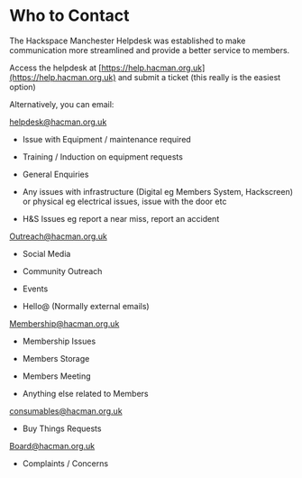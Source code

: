 # Who to Contact

The Hackspace Manchester Helpdesk was established to make communication more streamlined and provide a better service to members.

Access the helpdesk at [https://help.hacman.org.uk](https://help.hacman.org.uk) and submit a ticket (this really is the easiest option)

Alternatively, you can email:

[helpdesk@hacman.org.uk](mailto:helpdesk@hacman.org.uk)

-   Issue with Equipment / maintenance required
    
-   Training / Induction on equipment requests
    
-   General Enquiries
    
-   Any issues with infrastructure (Digital eg Members System, Hackscreen) or physical eg electrical issues, issue with the door etc
    
-   H&S Issues eg report a near miss, report an accident
    
[Outreach@hacman.org.uk](mailto:Outreach@hacman.org.uk)

-   Social Media
    
-   Community Outreach
    
-   Events
    
-   Hello@ (Normally external emails)
 
[Membership@hacman.org.uk](mailto:Membership@hacman.org.uk)

-   Membership Issues
    
-   Members Storage
    
-   Members Meeting
    
-   Anything else related to Members
    

[consumables@hacman.org.uk](mailto:consumables@hacman.org.uk)

-   Buy Things Requests
    
[Board@hacman.org.uk](mailto:Board@hacman.org.uk)

-   Complaints / Concerns
